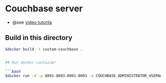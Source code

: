 Couchbase server
=================

- @see [video tutorila](https://www.youtube.com/watch?v=MtelW_belIA)

## Build in this directory

```bash
$docker build -t custom-couchbase .


## Run docker container

```bash
$docker run -d -p 8091-8093:8091-8093 -e COUCHBASE_ADMINISTRATOR_USERNAME=admin -e COUCHBASE_ADMINISTRATOR_PASSWORD=password -e COUCHBASE_BUCKET=default -e COUCHBASE_BUCKET_PASSWORD= --network="bridge" --name=custom_couchbase_i1 custom-couchbase
``` 